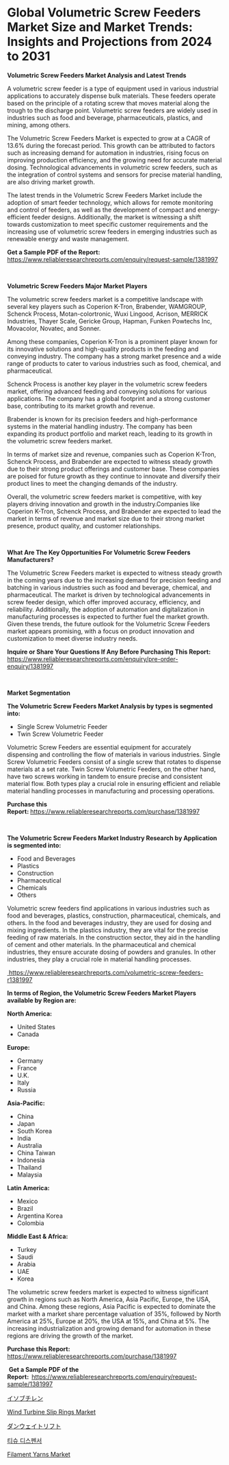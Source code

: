 <p><h1>Global Volumetric Screw Feeders Market Size and Market Trends: Insights and Projections from 2024 to 2031</h1></p><p><strong>Volumetric Screw Feeders Market Analysis and Latest Trends</strong></p>
<p><p>A volumetric screw feeder is a type of equipment used in various industrial applications to accurately dispense bulk materials. These feeders operate based on the principle of a rotating screw that moves material along the trough to the discharge point. Volumetric screw feeders are widely used in industries such as food and beverage, pharmaceuticals, plastics, and mining, among others.</p><p>The Volumetric Screw Feeders Market is expected to grow at a CAGR of 13.6% during the forecast period. This growth can be attributed to factors such as increasing demand for automation in industries, rising focus on improving production efficiency, and the growing need for accurate material dosing. Technological advancements in volumetric screw feeders, such as the integration of control systems and sensors for precise material handling, are also driving market growth.</p><p>The latest trends in the Volumetric Screw Feeders Market include the adoption of smart feeder technology, which allows for remote monitoring and control of feeders, as well as the development of compact and energy-efficient feeder designs. Additionally, the market is witnessing a shift towards customization to meet specific customer requirements and the increasing use of volumetric screw feeders in emerging industries such as renewable energy and waste management.</p></p>
<p><strong>Get a Sample PDF of the Report:&nbsp;</strong> <a href="https://www.reliableresearchreports.com/enquiry/request-sample/1381997">https://www.reliableresearchreports.com/enquiry/request-sample/1381997</a></p>
<p>&nbsp;</p>
<p><strong>Volumetric Screw Feeders Major Market Players</strong></p>
<p><p>The volumetric screw feeders market is a competitive landscape with several key players such as Coperion K-Tron, Brabender, WAMGROUP, Schenck Process, Motan-colortronic, Wuxi Lingood, Acrison, MERRICK Industries, Thayer Scale, Gericke Group, Hapman, Funken Powtechs Inc, Movacolor, Novatec, and Sonner.</p><p>Among these companies, Coperion K-Tron is a prominent player known for its innovative solutions and high-quality products in the feeding and conveying industry. The company has a strong market presence and a wide range of products to cater to various industries such as food, chemical, and pharmaceutical.</p><p>Schenck Process is another key player in the volumetric screw feeders market, offering advanced feeding and conveying solutions for various applications. The company has a global footprint and a strong customer base, contributing to its market growth and revenue.</p><p>Brabender is known for its precision feeders and high-performance systems in the material handling industry. The company has been expanding its product portfolio and market reach, leading to its growth in the volumetric screw feeders market.</p><p>In terms of market size and revenue, companies such as Coperion K-Tron, Schenck Process, and Brabender are expected to witness steady growth due to their strong product offerings and customer base. These companies are poised for future growth as they continue to innovate and diversify their product lines to meet the changing demands of the industry.</p><p>Overall, the volumetric screw feeders market is competitive, with key players driving innovation and growth in the industry.Companies like Coperion K-Tron, Schenck Process, and Brabender are expected to lead the market in terms of revenue and market size due to their strong market presence, product quality, and customer relationships.</p></p>
<p>&nbsp;</p>
<p><strong>What Are The Key Opportunities For Volumetric Screw Feeders Manufacturers?</strong></p>
<p><p>The Volumetric Screw Feeders market is expected to witness steady growth in the coming years due to the increasing demand for precision feeding and batching in various industries such as food and beverage, chemical, and pharmaceutical. The market is driven by technological advancements in screw feeder design, which offer improved accuracy, efficiency, and reliability. Additionally, the adoption of automation and digitalization in manufacturing processes is expected to further fuel the market growth. Given these trends, the future outlook for the Volumetric Screw Feeders market appears promising, with a focus on product innovation and customization to meet diverse industry needs.</p></p>
<p><strong>Inquire or Share Your Questions If Any Before Purchasing This Report:</strong> <a href="https://www.reliableresearchreports.com/enquiry/pre-order-enquiry/1381997">https://www.reliableresearchreports.com/enquiry/pre-order-enquiry/1381997</a></p>
<p>&nbsp;</p>
<p><strong>Market Segmentation</strong></p>
<p><strong>The Volumetric Screw Feeders Market Analysis by types is segmented into:</strong></p>
<p><ul><li>Single Screw Volumetric Feeder</li><li>Twin Screw Volumetric Feeder</li></ul></p>
<p><p>Volumetric Screw Feeders are essential equipment for accurately dispensing and controlling the flow of materials in various industries. Single Screw Volumetric Feeders consist of a single screw that rotates to dispense materials at a set rate. Twin Screw Volumetric Feeders, on the other hand, have two screws working in tandem to ensure precise and consistent material flow. Both types play a crucial role in ensuring efficient and reliable material handling processes in manufacturing and processing operations.</p></p>
<p><strong>Purchase this Report:&nbsp;</strong><a href="https://www.reliableresearchreports.com/purchase/1381997">https://www.reliableresearchreports.com/purchase/1381997</a></p>
<p>&nbsp;</p>
<p><strong>The Volumetric Screw Feeders Market Industry Research by Application is segmented into:</strong></p>
<p><ul><li>Food and Beverages</li><li>Plastics</li><li>Construction</li><li>Pharmaceutical</li><li>Chemicals</li><li>Others</li></ul></p>
<p><p>Volumetric screw feeders find applications in various industries such as food and beverages, plastics, construction, pharmaceutical, chemicals, and others. In the food and beverages industry, they are used for dosing and mixing ingredients. In the plastics industry, they are vital for the precise feeding of raw materials. In the construction sector, they aid in the handling of cement and other materials. In the pharmaceutical and chemical industries, they ensure accurate dosing of powders and granules. In other industries, they play a crucial role in material handling processes.</p></p>
<p><a href="https://www.reliableresearchreports.com/volumetric-screw-feeders-r1381997">&nbsp;https://www.reliableresearchreports.com/volumetric-screw-feeders-r1381997</a></p>
<p><strong>In terms of Region, the Volumetric Screw Feeders Market Players available by Region are:</strong></p>
<p>
    <p> <strong> North America: </strong>
        <ul>
            <li>United States</li>
            <li>Canada</li>
        </ul>
        </p> 
    <p> <strong> Europe: </strong>
        <ul>
            <li>Germany</li>
            <li>France</li>
            <li>U.K.</li>
            <li>Italy</li>
            <li>Russia</li>
        </ul>
        </p> 
    <p> <strong> Asia-Pacific: </strong>
        <ul>
            <li>China</li>
            <li>Japan</li>
            <li>South Korea</li>
            <li>India</li>
            <li>Australia</li>
            <li>China Taiwan</li>
            <li>Indonesia</li>
            <li>Thailand</li>
            <li>Malaysia</li>
        </ul>
        </p> 
    <p> <strong> Latin America: </strong>
        <ul>
            <li>Mexico</li>
            <li>Brazil</li>
            <li>Argentina Korea</li>
            <li>Colombia</li>
        </ul>
        </p> 
    <p> <strong> Middle East & Africa: </strong>
        <ul>
            <li>Turkey</li>
            <li>Saudi</li>
            <li>Arabia</li>
            <li>UAE</li>
            <li>Korea</li>
        </ul>
    </p>
    </p>
<p><p>The volumetric screw feeders market is expected to witness significant growth in regions such as North America, Asia Pacific, Europe, the USA, and China. Among these regions, Asia Pacific is expected to dominate the market with a market share percentage valuation of 35%, followed by North America at 25%, Europe at 20%, the USA at 15%, and China at 5%. The increasing industrialization and growing demand for automation in these regions are driving the growth of the market.</p></p>
<p><strong>Purchase this Report: </strong><a href="https://www.reliableresearchreports.com/purchase/1381997">https://www.reliableresearchreports.com/purchase/1381997</a></p>
<p>&nbsp;<strong>Get a Sample PDF of the Report:&nbsp;&nbsp;</strong><a href="https://www.reliableresearchreports.com/enquiry/request-sample/1381997">https://www.reliableresearchreports.com/enquiry/request-sample/1381997</a></p>
<p><strong></strong></p>
<p><p><a href="https://github.com/EstelWisozk1/Market-Research-Report-List-1/blob/main/184730835837.md">イソブチレン</a></p><p><a href="https://github.com/joannagoyvaerts/Market-Research-Report-List-2/blob/main/wind-turbine-slip-rings-market.md">Wind Turbine Slip Rings Market</a></p><p><a href="https://github.com/andym141978/Market-Research-Report-List-1/blob/main/415425635838.md">ダンウェイトリフト</a></p><p><a href="https://github.com/GabrielBlanda5656/Market-Research-Report-List-1/blob/main/970899732860.md">티슈 디스펜서</a></p><p><a href="https://issuu.com/reportprime-2/docs/filament-yarns-market-size-2030.pptx">Filament Yarns Market</a></p></p>